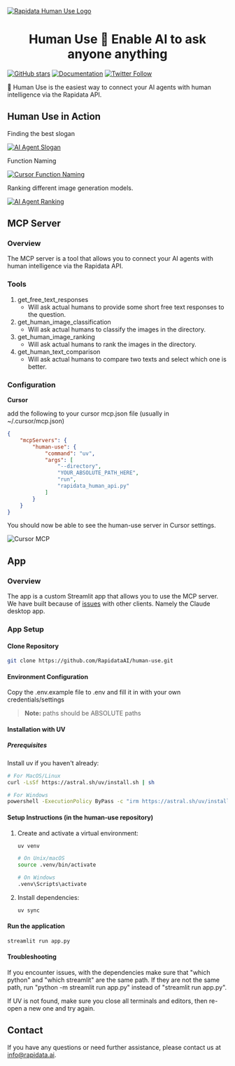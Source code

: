 <a href="https://www.rapidata.ai">
<img src="https://github.com/user-attachments/assets/d8ff0f04-c636-4e04-b2de-399b33a2805d" alt="Rapidata Human Use Logo">
</a>

<h1 align="center">Human Use 🤝 Enable AI to ask anyone anything</h1>

[![GitHub stars](https://img.shields.io/github/stars/RapidataAI/human-use?style=social&cachebust=1)](https://github.com/RapidataAI/human-use/stargazers)
[![Documentation](https://img.shields.io/badge/Documentation-📗-blue)](https://docs.rapidata.ai)
[![Twitter Follow](https://img.shields.io/twitter/follow/RapidataAI?style=social)](https://x.com/RapidataAI)

🤖 Human Use is the easiest way to connect your AI agents with human intelligence via the Rapidata API.


## Human Use in Action

Finding the best slogan

[![AI Agent Slogan](https://github.com/user-attachments/assets/28148703-7fb2-4876-9528-bcfd8ce9b50a)](https://youtu.be/n36ovFDvH-Y)

Function Naming

[![Cursor Function Naming](https://github.com/user-attachments/assets/5675e705-7dc1-4912-9e5d-389d0798df95)](https://youtu.be/Rc5IIZJ6fgw)

Ranking different image generation models.

[![AI Agent Ranking](https://github.com/user-attachments/assets/8e6697c0-3ffa-44fa-89eb-e40e30d4ab53)](https://youtu.be/YYjGM4ihuw8)

## MCP Server

### Overview

The MCP server is a tool that allows you to connect your AI agents with human intelligence via the Rapidata API.

### Tools

1. get_free_text_responses
    - Will ask actual humans to provide some short free text responses to the question.
2. get_human_image_classification
    - Will ask actual humans to classify the images in the directory.
3. get_human_image_ranking
    - Will ask actual humans to rank the images in the directory.
4. get_human_text_comparison
    - Will ask actual humans to compare two texts and select which one is better.

### Configuration

**Cursor**

add the following to your cursor mcp.json file (usually in ~/.cursor/mcp.json)
```json
{
    "mcpServers": {
        "human-use": {
            "command": "uv",
            "args": [
                "--directory",
                "YOUR_ABSOLUTE_PATH_HERE",
                "run",
                "rapidata_human_api.py"
            ]
        }
    }
}
```

You should now be able to see the human-use server in Cursor settings.

![Cursor MCP](https://github.com/user-attachments/assets/385865dc-af6d-4ea5-8693-62c259185c06)

## App

### Overview

The app is a custom Streamlit app that allows you to use the MCP server. We have built because of [issues](https://github.com/AgentDeskAI/browser-tools-mcp/issues/103) with other clients. Namely the Claude desktop app.

### App Setup

#### Clone Repository

```bash
git clone https://github.com/RapidataAI/human-use.git
```

#### Environment Configuration

Copy the .env.example file to .env and fill it in with your own credentials/settings

> **Note:** paths should be ABSOLUTE paths

#### Installation with UV

##### Prerequisites
Install uv if you haven't already:
```bash
# For MacOS/Linux
curl -LsSf https://astral.sh/uv/install.sh | sh

# For Windows
powershell -ExecutionPolicy ByPass -c "irm https://astral.sh/uv/install.ps1 | iex"
```

#### Setup Instructions (in the human-use repository)

1. Create and activate a virtual environment:
    ```bash
    uv venv

    # On Unix/macOS
    source .venv/bin/activate

    # On Windows
    .venv\Scripts\activate
    ```
2. Install dependencies:
    ```bash
    uv sync
    ```

#### Run the application
```bash
streamlit run app.py
```

#### Troubleshooting

If you encounter issues, with the dependencies make sure that "which python" and "which streamlit" are the same path. If they are not the same path, run "python -m streamlit run app.py" instead of "streamlit run app.py".

If UV is not found, make sure you close all terminals and editors, then re-open a new one and try again.

## Contact

If you have any questions or need further assistance, please contact us at info@rapidata.ai.
